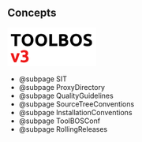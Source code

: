 ## Concepts


![](ToolBOS-Logo-small.png)

- @subpage SIT
- @subpage ProxyDirectory
- @subpage QualityGuidelines
- @subpage SourceTreeConventions
- @subpage InstallationConventions
- @subpage ToolBOSConf
- @subpage RollingReleases
